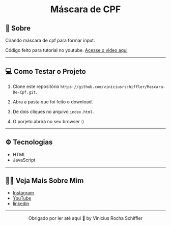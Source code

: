 <h1 align="center"> Máscara de CPF </h1>


## 📖 Sobre

Cirando máscara de cpf para formar input.

Código feito para tutorial no youtube. [Acesse o video aqui](https://youtu.be/3bGQ7s0mnHY)

---
## 💻 Como Testar o Projeto

1. Clone este repositório `https://github.com/viniciusrschiffler/Mascara-De-Cpf.git`.

2. Abra a pasta que foi feito o download.

3. De dois cliques no arquivo `index.html`.

4. O porjeto abrirá no seu browser :)

---
## ⚙ Tecnologias
 - HTML
 - JavaScript
 ---

## 🙍‍♂️ Veja Mais Sobre Mim
 - [Instagram](https://www.instagram.com/vinicius_schiffler/)
 - [YouTube](https://www.youtube.com/channel/UCW6MiRkWJMspGgC9w8FnjNg)
 - [linkedin](https://www.linkedin.com/in/vinicius-rocha-schiffler-6664931b7/)

 ---

<p align="center">Obrigado por ler até aqui 💙 by Vinicius Rocha Schiffler</p>